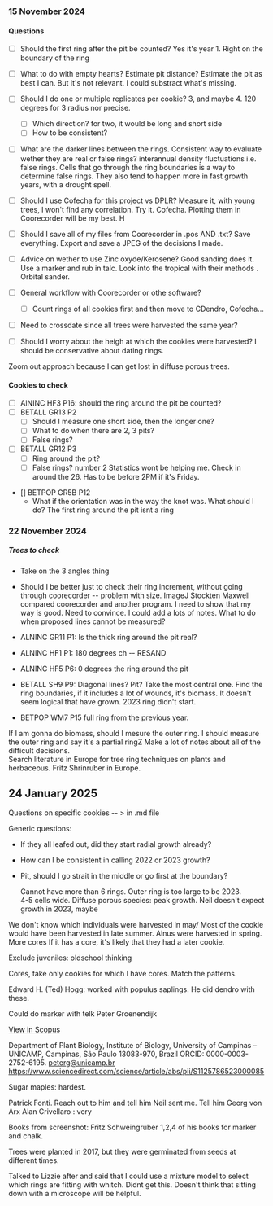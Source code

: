 ### 15 November 2024

#### Questions

- [ ] Should the first ring after the pit be counted?
Yes it's year 1. 
Right on the boundary of the ring
- [ ] What to do with empty hearts? Estimate pit distance?
Estimate the pit as best I can. But it's not relevant. I could substract what's missing. 
- [ ] Should I do one or multiple replicates per cookie?
3, and maybe 4. 120 degrees for 3 radius nor precise.
  - [ ] Which direction?
for two, it would be long and short side
  - [ ] How to be consistent?

- [ ] What are the darker lines between the rings. Consistent way to evaluate wether they are real or false rings?
interannual density fluctuations i.e. false rings. Cells that go through the ring boundaries is a way to determine false rings. They also tend to happen more in fast growth years, with a drought spell. 

- [ ] Should I use Cofecha for this project vs DPLR?
Measure it, with young trees, I won't find any correlation. Try it. Cofecha. Plotting them in Coorecorder will be my best. H
- [ ] Should I save all of my files from Coorecorder in .pos AND .txt?
Save everything. Export and save a JPEG of the decisions I made. 
- [ ] Advice on wether to use Zinc oxyde/Kerosene?
Good sanding does it. Use a marker and rub in talc. Look into the tropical with their methods . Orbital sander. 
- [ ] General workflow with Coorecorder or othe software?

  - [ ] Count rings of all cookies first and then move to CDendro, Cofecha...

- [ ] Need to crossdate since all trees were harvested the same year?

- [ ] Should I worry about the heigh at which the cookies were harvested?
I should be conservative about dating rings. 

Zoom out approach because I can get lost in diffuse porous trees. 

  #### Cookies to check
- [ ] AlNINC HF3 P16: should the ring around  the pit be counted?
- [ ] BETALL GR13 P2
  - [ ] Should I measure one short side, then the longer one?
  - [ ] What to do when there are 2, 3 pits?
  - [ ] False rings?

-  [ ] BETALL GR12 P3
  - [ ] Ring around the pit?
  - [ ] False rings?
  number 2 
  Statistics wont be helping me. 
  Check in around the 26. Has to be before 2PM if it's Friday.

- [] BETPOP GR5B P12
  - What if the orientation was in the way the knot was. What should I do?
The first ring around the pit isnt a ring

### 22 November 2024
##### Trees to check
- Take on the 3 angles thing
- Should I be better just to check their ring increment, without going through coorecorder -- problem with size. ImageJ
Stockten Maxwell compared coorecorder and another program. I need to show that my way is good. Need to convince. I could add a lots of notes. 
What to do when proposed lines cannot be measured?

- ALNINC GR11 P1: Is the thick ring around the pit real?
- ALNINC HF1 P1: 180 degrees ch -- RESAND
- ALNINC HF5 P6: 0 degrees the ring around the pit
- BETALL SH9 P9: Diagonal lines? Pit? Take the most central one. Find the ring boundaries, if it includes a lot of wounds, it's biomass. It doesn't seem logical that have grown. 2023 ring didn't start. 
- BETPOP WM7 P15 full ring from the previous year. 

If I am gonna do biomass, should I mesure the outer ring. I should measure the outer ring and say it's a partial ringZ
Make a lot of notes about all of the difficult decisions.  
Search literature in Europe for tree ring techniques on plants and herbaceous.
Fritz Shrinruber in Europe.

## 24 January 2025
Questions on specific cookies -- > in .md file

Generic questions:
- If they all leafed out, did they start radial growth already?
- How can I be consistent in calling 2022 or 2023 growth?
- Pit, should I go strait in the middle or go first at the boundary?

	Cannot have more than 6 rings. Outer ring is too large to be 2023.  
	4-5 cells wide. Diffuse porous species: peak growth. Neil doesn't expect growth in 2023, maybe  

We don't know which individuals were harvested in may/
Most of the cookie would have been harvested in late summer. 
Alnus were harvested in spring. 
More cores 
If it has a core, it's likely that they had a later cookie.

Exclude juveniles: oldschool thinking

Cores, take only cookies for which I have cores. Match the patterns. 

Edward H. (Ted) Hogg: worked with populus saplings. He did dendro with these.  

Could do marker with telk 
Peter Groenendijk

[View in Scopus](https://www.scopus.com/authid/detail.uri?authorId=57208936945)

Department of Plant Biology, Institute of Biology, University of Campinas – UNICAMP, Campinas, São Paulo 13083-970, Brazil
ORCID: 0000-0003-2752-6195.
peterg@unicamp.br
https://www.sciencedirect.com/science/article/abs/pii/S1125786523000085

Sugar maples: hardest.

Patrick Fonti. Reach out to him and tell him Neil sent me. Tell him 
Georg von Arx
Alan Crivellaro : very 

Books from screenshot: Fritz Schweingruber
1,2,4 of his books for marker and chalk. 

Trees were planted in 2017, but they were germinated from seeds at different times. 

Talked to Lizzie after and said that I could use a mixture model to select which rings are fitting with whitch. Didnt get this. Doesn't think that sitting down with a microscope will be helpful.